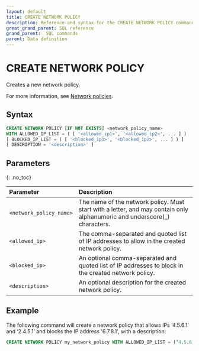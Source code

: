 ```yaml
---
layout: default
title: CREATE NETWORK POLICY
description: Reference and syntax for the CREATE NETWORK POLICY command.
great_grand_parent: SQL reference
grand_parent:  SQL commands
parent: Data definition
---
```


# CREATE NETWORK POLICY
Creates a new network policy.

For more information, see [Network policies](../../../Guides/security/network-policies.md).

## Syntax

```sql
CREATE NETWORK POLICY [IF NOT EXISTS] <network_policy_name>
WITH ALLOWED_IP_LIST = ( [ '<allowed_ip1>', '<allowed_ip2>', ... ] )
[ BLOCKED_IP_LIST = ( [ '<blocked_ip1>', '<blocked_ip2>', ... ] ) ]
[ DESCRIPTION = '<description>' ]
```

## Parameters 
{: .no_toc} 

| Parameter  | Description |
| :--------- | :---------- |
| `<network_policy_name>`                              | The name of the network policy. Must start with a letter, and may contain only alphanumeric and underscore(_) characters.   |
| `<allowed_ip>`                      | The comma-separated and quoted list of IP addresses to allow in the created network policy.  |         
| `<blocked_ip>` | An optional comma-separated and quoted list of IP addresses to block in the created network policy.  |
| `<description>` | An optional description for the created network policy. | 

## Example

The following command will create a network policy that allows IPs ‘4.5.6.1’ and ‘2.4.5.1’ and blocks the IP address '6.7.8.1', with a description: 

```sql
CREATE NETWORK POLICY my_network_policy WITH ALLOWED_IP_LIST = (‘4.5.6.1’, ‘2.4.5.1’) BLOCKED_IP_LIST = ('6.7.8.1') DESCRIPTION = 'my new network policy'
```
